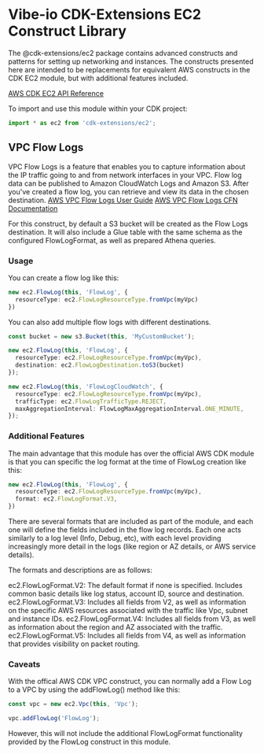 # Vibe-io CDK-Extensions EC2 Construct Library

The @cdk-extensions/ec2 package contains advanced constructs and patterns for
setting up networking and instances. The constructs presented here are intended
to be replacements for equivalent AWS constructs in the CDK EC2 module, but with
additional features included.

[AWS CDK EC2 API Reference](https://docs.aws.amazon.com/cdk/api/v2/docs/aws-cdk-lib.aws_ec2-readme.html)

To import and use this module within your CDK project:

```ts
import * as ec2 from 'cdk-extensions/ec2';
```

## VPC Flow Logs

VPC Flow Logs is a feature that enables you to capture information about the IP
traffic going to and from network interfaces in your VPC. Flow log data can be
published to Amazon CloudWatch Logs and Amazon S3. After you've created a flow
log, you can retrieve and view its data in the chosen destination.
[AWS VPC Flow Logs User Guide](https://docs.aws.amazon.com/vpc/latest/userguide/flow-logs.html)
[AWS VPC Flow Logs CFN Documentation](https://docs.aws.amazon.com/AWSCloudFormation/latest/UserGuide/aws-resource-ec2-flowlog.html)

For this construct, by default a S3 bucket will be created as the Flow Logs
destination. It will also include a Glue table with the same schema as the
configured FlowLogFormat, as well as prepared Athena queries.

### Usage

You can create a flow log like this:

```ts
new ec2.FlowLog(this, 'FlowLog', {
  resourceType: ec2.FlowLogResourceType.fromVpc(myVpc)
})
```
You can also add multiple flow logs with different destinations.

```ts
const bucket = new s3.Bucket(this, 'MyCustomBucket');

new ec2.FlowLog(this, 'FlowLog', {
  resourceType: ec2.FlowLogResourceType.fromVpc(myVpc),
  destination: ec2.FlowLogDestination.toS3(bucket)
});

new ec2.FlowLog(this, 'FlowLogCloudWatch', {
  resourceType: ec2.FlowLogResourceType.fromVpc(myVpc),
  trafficType: ec2.FlowLogTrafficType.REJECT,
  maxAggregationInterval: FlowLogMaxAggregationInterval.ONE_MINUTE,
});
```

### Additional Features

The main advantage that this module has over the official AWS CDK module is that
you can specific the log format at the time of FlowLog creation like this:

```ts
new ec2.FlowLog(this, 'FlowLog', {
  resourceType: ec2.FlowLogResourceType.fromVpc(myVpc),
  format: ec2.FlowLogFormat.V3,
})
```

There are several formats that are included as part of the module, and each one
will define the fields included in the flow log records. Each one acts similarly
to a log level (Info, Debug, etc), with each level providing increasingly more
detail in the logs (like region or AZ details, or AWS service details).

The formats and descriptions are as follows:

ec2.FlowLogFormat.V2: The default format if none is specified. Includes common
                      basic details like log status, account ID, source and
                      destination.
ec2.FlowLogFormat.V3: Includes all fields from V2, as well as information on
                      the specific AWS resources associated with the traffic
                      like Vpc, subnet and instance IDs.
ec2.FlowLogFormat.V4: Includes all fields from V3, as well as information about
                      the region and AZ associated with the traffic.
ec2.FlowLogFormat.V5: Includes all fields from V4, as well as information that
                      provides visibility on packet routing.

### Caveats

With the offical AWS CDK VPC construct, you can normally add a Flow Log to a VPC
 by using the addFlowLog() method like this:

```ts
const vpc = new ec2.Vpc(this, 'Vpc');

vpc.addFlowLog('FlowLog');
```

However, this will not include the additional FlowLogFormat functionality
provided by the FlowLog construct in this module.
